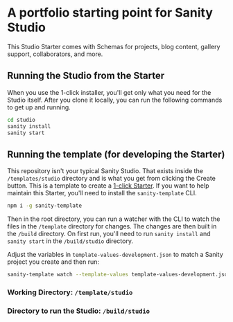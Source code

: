# A portfolio starting point for Sanity Studio

This Studio Starter comes with Schemas for projects, blog content, gallery support, collaborators, and more. 


## Running the Studio from the Starter

When you use the 1-click installer, you'll get only what you need for the Studio itself. After you clone it locally, you can run the following commands to get up and running.

```sh
cd studio
sanity install
sanity start
```


## Running the template (for developing the Starter)

This repository isn't your typical Sanity Studio. That exists inside the `/templates/studio` directory and is what you get from clicking the Create button. This is a template to create a [1-click Starter](https://sanity.io/create). If you want to help maintain this Starter, you'll need to install the `sanity-template` CLI.

```sh
npm i -g sanity-template
```

Then in the root directory, you can run a watcher with the CLI to watch the files in the `/template` directory for changes. The changes are then built in the `/build` directory. On first run, you'll need to run `sanity install` and `sanity start` in the `/build/studio` directory.

Adjust the variables in `template-values-development.json` to match a Sanity project you create and then run:

```sh
sanity-template watch --template-values template-values-development.json
```

### Working Directory: `/template/studio`
### Directory to run the Studio: `/build/studio`

